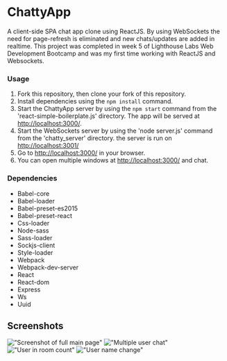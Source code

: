 ChattyApp
=====================

A client-side SPA chat app clone using ReactJS. By using WebSockets the need for page-refresh is eliminated and new chats/updates are added in realtime. This project was completed in week 5 of Lighthouse Labs Web Development Bootcamp and was my first time working with ReactJS and Websockets.

### Usage

1. Fork this repository, then clone your fork of this repository.
2. Install dependencies using the `npm install` command.
3. Start the ChattyApp server by using the `npm start` command from the 'react-simple-boilerplate.js' directory. The app will be served at <http://localhost:3000/>.
4. Start the WebSockets server by using the 'node server.js' command from the 'chatty_server' directory. the server is run on <http://localhost:3001/>
5. Go to <http://localhost:3000/> in your browser.
6. You can open multiple windows at <http://localhost:3000/> and chat.

### Dependencies
* Babel-core
* Babel-loader
* Babel-preset-es2015
* Babel-preset-react
* Css-loader
* Node-sass
* Sass-loader
* Sockjs-client
* Style-loader
* Webpack
* Webpack-dev-server
* React
* React-dom
* Express
* Ws
* Uuid

## Screenshots

!["Screenshot of full main page"]()
!["Multiple user chat"]()
!["User in room count"]()
!["User name change"]()
